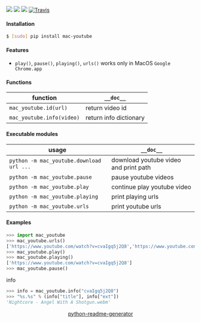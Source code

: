 <!--
https://pypi.org/project/readme-generator/
https://pypi.org/project/python-readme-generator/
-->

[![](https://img.shields.io/badge/OS-MacOS-blue.svg?longCache=True)]()
[![](https://img.shields.io/pypi/pyversions/mac-youtube.svg?longCache=True)](https://pypi.org/project/mac-youtube/)
[![](https://img.shields.io/pypi/v/mac-youtube.svg?maxAge=3600)](https://pypi.org/project/mac-youtube/)
[![Travis](https://api.travis-ci.org/looking-for-a-job/mac-youtube.py.svg?branch=master)](https://travis-ci.org/looking-for-a-job/mac-youtube.py/)

#### Installation
```bash
$ [sudo] pip install mac-youtube
```

#### Features
+   `play()`, `pause()`, `playing()`, `urls()` works only in MacOS `Google Chrome.app`

#### Functions
function|`__doc__`
-|-
`mac_youtube.id(url)` |return video id
`mac_youtube.info(video)` |return info dictionary

#### Executable modules
usage|`__doc__`
-|-
`python -m mac_youtube.download url ...` |download youtube video and print path
`python -m mac_youtube.pause` |pause youtube videos
`python -m mac_youtube.play` |continue play youtube video
`python -m mac_youtube.playing` |print playing urls
`python -m mac_youtube.urls` |print youtube urls

#### Examples
```python
>>> import mac_youtube
>>> mac_youtube.urls()
['https://www.youtube.com/watch?v=cvaIgq5j2Q8','https://www.youtube.com/watch?v=YrhYhI3L32c']
>>> mac_youtube.play()
>>> mac_youtube.playing()
['https://www.youtube.com/watch?v=cvaIgq5j2Q8']
>>> mac_youtube.pause()
```

info
```python
>>> info = mac_youtube.info("cvaIgq5j2Q8")
>>> "%s.%s" % (info["title"], info["ext"])
'Nightcore - Angel With A Shotgun.webm'
```

<p align="center">
    <a href="https://pypi.org/project/python-readme-generator/">python-readme-generator</a>
</p>